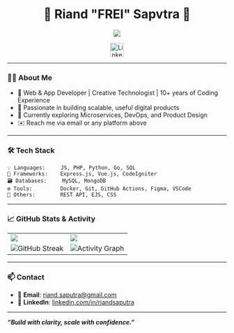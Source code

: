 <!-- GitHub Profile README for Riand -->

<h1 align="center">👋 Riand "FREI" Sapvtra 👋</h1>

<p align="center">
  <!-- Typing SVG by DenverCoder1 - https://github.com/DenverCoder1/readme-typing-svg -->
  <a href="https://github.com/DenverCoder1/readme-typing-svg">
    <img src="https://readme-typing-svg.demolab.com/?lines=Full-stack%20Web%20and%20App%20Developer;Creative%20Technologist;10%2B%20years%20of%20Coding%20Experience;Passionate%20in%20building%20scalable,%20useful%20digital%20products;Currently%20exploring;Microservices,%20DevOps,%20and%20Product%20Design&font=Fira%20Code&center=true&width=800&height=45&color=f75c7e&vCenter=true&pause=1000&size=22" />
  </a>
</p>

<p align="center">
	<a href="https://linkedin.com/in/riandsaputra" target="_blank">
		<img width="32px" alt="LinkedIn" title="LinkedIn" src="https://i.imgur.com/yRpa1dQ.png" />
	</a>
</p>

---

### 👨‍💻 About Me

- 🚀 Web & App Developer | Creative Technologist | 10+ years of Coding Experience
- 🧠 Passionate in building scalable, useful digital products
- 🌱 Currently exploring Microservices, DevOps, and Product Design
- ✉️ Reach me via email or any platform above

---

### 🛠️ Tech Stack

```text
💡 Languages:     JS, PHP, Python, Go, SQL
🧰 Frameworks:    Express.js, Vue.js, CodeIgniter
🗃️ Databases:     MySQL, MongoDB
⚙️ Tools:         Docker, Git, GitHub Actions, Figma, VSCode
🧠 Others:        REST API, EJS, CSS
```

---

### 📈 GitHub Stats & Activity

<table align="center">
	<tr>
		<td><img src="https://github-readme-stats.vercel.app/api?username=riandgit&show_icons=true&theme=dark" /></td>
		<td><img src="https://github-readme-stats.vercel.app/api/top-langs/?username=riandgit&theme=dark&layout=compact" /></td>
	</tr>
	<tr>
		<!-- VERCEL [riandgit] : https://vercel.com/new/riandgits-projects/success?developer-id=&external-id=&redirect-url=&branch=main&deploymentUrl=github-readme-streak-stats-o3aoem1im-riandgits-projects.vercel.app&projectName=github-readme-streak-stats&s=https%3A%2F%2Fgithub.com%2Friandgit%2Fgithub-readme-streak-stats%2Ftree%2Fmain&gitOrgLimit=&hasTrialAvailable=&totalProjects=&cloned-from=DenverCoder1%2Fgithub-readme-streak-stats&flow-id=eZ1pUZbm6p0Kf38Rxlyrb -->
		<td rowspan="2"><img src="https://github-readme-streak-stats-eight-lilac.vercel.app?user=riandgit&theme=dark" alt="GitHub Streak" /></td>
	</tr>
	<tr>
		<td rowspan="2"><img src="https://github-readme-activity-graph.vercel.app/graph?username=riandgit&theme=github-compact&area=true" alt="Activity Graph" /></td>
	</tr>
 
</table>

---

### 📫 Contact

- 📧 **Email**: riand.saputra@gmail.com <br>
- 💼 **LinkedIn**: [linkedin.com/in/riandsaputra](https://linkedin.com/in/riandsaputra) 

---

**_“Build with clarity, scale with confidence.”_**
